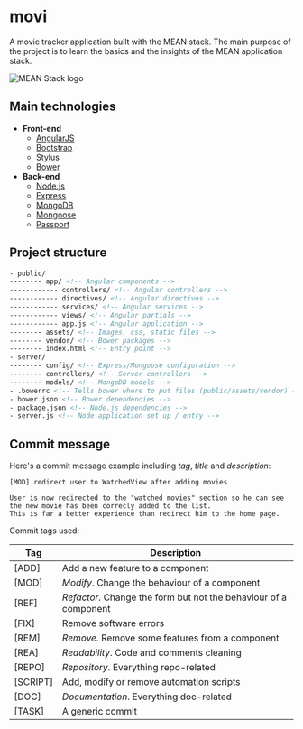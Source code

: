 # movi
A movie tracker application built with the MEAN stack.
The main purpose of the project is to learn the basics and the insights of the MEAN application stack.

![MEAN Stack logo](https://d21ii91i3y6o6h.cloudfront.net/gallery_images/from_proof/6120/large/1435723400/mean-stack-die-cut.png)

## Main technologies
- **Front-end**
  - [AngularJS](https://angularjs.org/)
  - [Bootstrap](http://getbootstrap.com/)
  - [Stylus](https://learnboost.github.io/stylus/)
  - [Bower](http://bower.io/)
- **Back-end**
  - [Node.js](https://nodejs.org/en/)
  - [Express](http://expressjs.com/)
  - [MongoDB](https://www.mongodb.org/)
  - [Mongoose](http://mongoosejs.com/)
  - [Passport](http://passportjs.org/)


## Project structure

```html
- public/
-------- app/ <!-- Angular components -->
------------ controllers/ <!-- Angular controllers -->
------------ directives/ <!-- Angular directives -->
------------ services/ <!-- Angular services -->
------------ views/ <!-- Angular partials -->
------------ app.js <!-- Angular application -->
-------- assets/ <!-- Images, css, static files -->
-------- vendor/ <!-- Bower packages -->
-------- index.html <!-- Entry point -->
- server/
-------- config/ <!-- Express/Mongoose configuration -->
-------- controllers/ <!-- Server controllers -->
-------- models/ <!-- MongoDB models -->
- .bowerrc <!-- Tells bower where to put files (public/assets/vendor) -->
- bower.json <!-- Bower dependencies -->
- package.json <!-- Node.js dependencies -->
- server.js <!-- Node application set up / entry -->
```

## Commit message

Here's a commit message example including *tag*, *title* and *description*:

```
[MOD] redirect user to WatchedView after adding movies

User is now redirected to the "watched movies" section so he can see
the new movie has been correcly added to the list.
This is far a better experience than redirect him to the home page.
```

Commit tags used:

Tag | Description
--- | -----------
[ADD] | Add a new feature to a component
[MOD] | *Modify*. Change the behaviour of a component
[REF] | *Refactor*. Change the form but not the behaviour of a component
[FIX] | Remove software errors
[REM] | *Remove*. Remove some features from a component
[REA] | *Readability*. Code and comments cleaning
[REPO] | *Repository*. Everything repo-related
[SCRIPT] | Add, modify or remove automation scripts
[DOC] | *Documentation*. Everything doc-related
[TASK] | A generic commit
